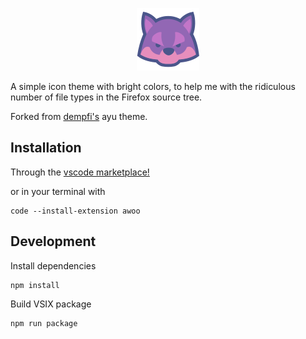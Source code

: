 <p align="center">

  <img src="https://raw.githubusercontent.com/metalcanine/vscode-awoo/master/assets/logo.png">

</p>

A simple icon theme with bright colors, to help me with the ridiculous number of file types in the Firefox source tree.

Forked from [dempfi's](https://github.com/dempfi) ayu theme.

## Installation

Through the [vscode marketplace!](https://marketplace.visualstudio.com/items?itemName=metalcanine.awoo)

or in your terminal with

```shell
code --install-extension awoo
```

## Development

Install dependencies
```shell
npm install
```

Build VSIX package
```shell
npm run package
```
